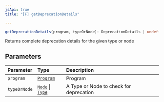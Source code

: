 ```yaml
---
jsApi: true
title: "[F] getDeprecationDetails"

---
```

```ts
getDeprecationDetails(program, typeOrNode): DeprecationDetails | undefined
```

Returns complete deprecation details for the given type or node

## Parameters

| Parameter | Type | Description |
| :------ | :------ | :------ |
| `program` | [`Program`](../interfaces/Program.md) | Program |
| `typeOrNode` | [`Node`](../type-aliases/Node.md) \| [`Type`](../type-aliases/Type.md) | A Type or Node to check for deprecation |
